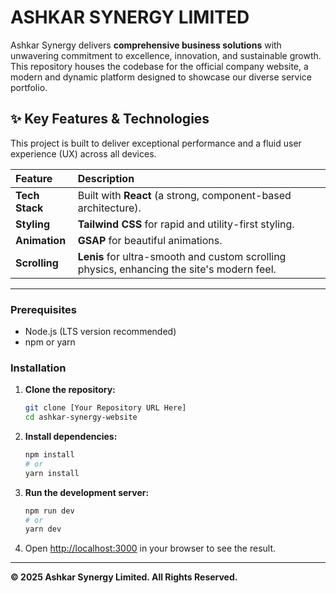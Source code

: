 # ASHKAR SYNERGY LIMITED

Ashkar Synergy delivers **comprehensive business solutions** with unwavering commitment to excellence, innovation, and sustainable growth. This repository houses the codebase for the official company website, a modern and dynamic platform designed to showcase our diverse service portfolio.

## ✨ Key Features & Technologies

This project is built to deliver exceptional performance and a fluid user experience (UX) across all devices.

| Feature        | Description                                                                                |
| :------------- | :----------------------------------------------------------------------------------------- |
| **Tech Stack** | Built with **React** (a strong, component-based architecture).                             |
| **Styling**    | **Tailwind CSS** for rapid and utility-first styling.                                      |
| **Animation**  | **GSAP** for beautiful animations.                                                         |
| **Scrolling**  | **Lenis** for ultra-smooth and custom scrolling physics, enhancing the site's modern feel. |

---

### Prerequisites

- Node.js (LTS version recommended)
- npm or yarn

### Installation

1.  **Clone the repository:**

    ```bash
    git clone [Your Repository URL Here]
    cd ashkar-synergy-website
    ```

2.  **Install dependencies:**

    ```bash
    npm install
    # or
    yarn install
    ```

3.  **Run the development server:**

    ```bash
    npm run dev
    # or
    yarn dev
    ```

4.  Open [http://localhost:3000](http://localhost:3000) in your browser to see the result.

---

**© 2025 Ashkar Synergy Limited. All Rights Reserved.**

